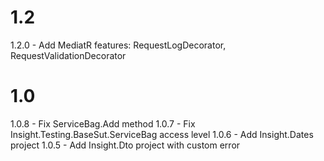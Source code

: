 # 1.2
1.2.0 - Add MediatR features: RequestLogDecorator, RequestValidationDecorator

# 1.0

1.0.8 - Fix ServiceBag.Add method
1.0.7 - Fix Insight.Testing.BaseSut.ServiceBag access level
1.0.6 - Add Insight.Dates project
1.0.5 - Add Insight.Dto project with custom error
